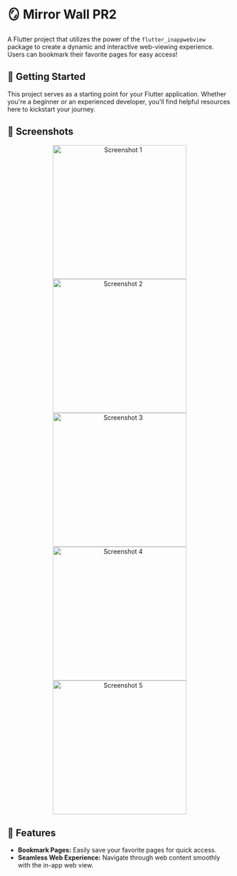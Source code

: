 # 🪞 Mirror Wall PR2

A Flutter project that utilizes the power of the `flutter_inappwebview` package to create a dynamic and interactive web-viewing experience. Users can bookmark their favorite pages for easy access!

## 🚀 Getting Started

This project serves as a starting point for your Flutter application. Whether you're a beginner or an experienced developer, you'll find helpful resources here to kickstart your journey.




<h2>📸 Screenshots</h2>
<div align="center">
    <img src="https://github.com/user-attachments/assets/d781a196-9244-4487-ace4-157ab817bb87" width="300" alt="Screenshot 1">
    <img src="https://github.com/user-attachments/assets/963ca00d-525c-4665-9139-5314c5affaf3" width="300" alt="Screenshot 2">
    <img src="https://github.com/user-attachments/assets/f75e02bf-e008-47bc-8630-6382723ca985" width="300" alt="Screenshot 3">
    <img src="https://github.com/user-attachments/assets/577d1d10-a2b3-4302-abab-21502683b219" width="300" alt="Screenshot 4">
    <img src="https://github.com/user-attachments/assets/79ffc1e2-0472-45b8-b101-666f05cd05cd" width="300" alt="Screenshot 5">
  
</div>

## 🌟 Features

- **Bookmark Pages:** Easily save your favorite pages for quick access.
- **Seamless Web Experience:** Navigate through web content smoothly with the in-app web view.
